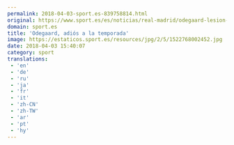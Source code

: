 ```yaml
---
permalink: 2018-04-03-sport.es-839758814.html
original: https://www.sport.es/es/noticias/real-madrid/odegaard-lesion-adios-temporada-6732116?utm_source=rss-noticias&utm_medium=feed&utm_campaign=real-madrid
domain: sport.es
title: 'Odegaard, adiós a la temporada'
image: https://estaticos.sport.es/resources/jpg/2/5/1522768002452.jpg
date: 2018-04-03 15:40:07
category: sport
translations: 
 - 'en'
 - 'de'
 - 'ru'
 - 'ja'
 - 'fr'
 - 'it'
 - 'zh-CN'
 - 'zh-TW'
 - 'ar'
 - 'pt'
 - 'hy'
---
```


